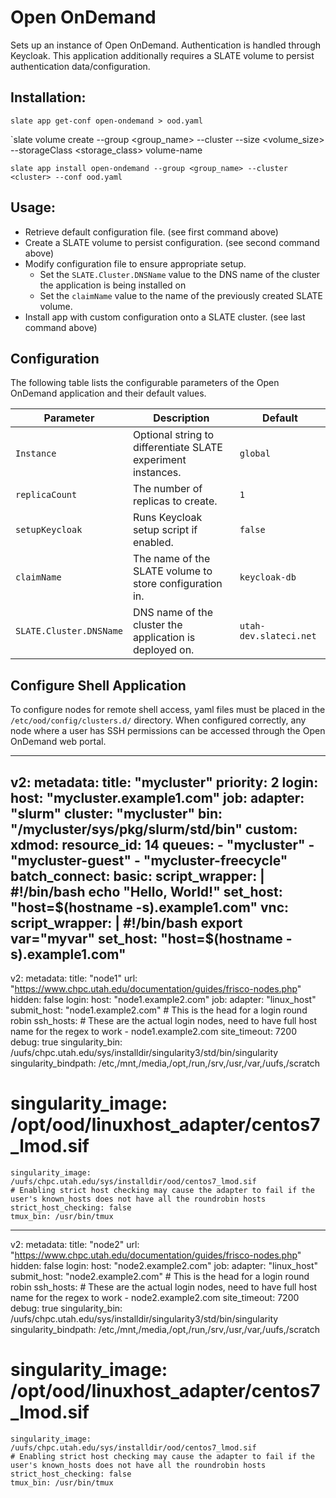 # Open OnDemand

Sets up an instance of Open OnDemand.
Authentication is handled through Keycloak.
This application additionally requires a SLATE volume to persist authentication data/configuration.

## Installation:

`slate app get-conf open-ondemand > ood.yaml`

`slate volume create --group <group_name> --cluster <cluster> --size <volume_size> --storageClass <storage_class> volume-name

`slate app install open-ondemand --group <group_name> --cluster <cluster> --conf ood.yaml`


## Usage:

* Retrieve default configuration file. (see first command above)
* Create a SLATE volume to persist configuration. (see second command above)
* Modify configuration file to ensure appropriate setup.
	* Set the `SLATE.Cluster.DNSName` value to the DNS name of the cluster the application is being installed on
	* Set the `claimName` value to the name of the previously created SLATE volume.
* Install app with custom configuration onto a SLATE cluster. (see last command above)


## Configuration

The following table lists the configurable parameters of the Open OnDemand application and their default       values.

|           Parameter           |           Description           |           Default           |
|-------------------------------|---------------------------------|-----------------------------|
|`Instance`| Optional string to differentiate SLATE experiment instances. |`global`|
|`replicaCount`| The number of replicas to create. |`1`|
|`setupKeycloak`| Runs Keycloak setup script if enabled. |`false`|
|`claimName`| The name of the SLATE volume to store configuration in. |`keycloak-db`| 
|`SLATE.Cluster.DNSName`| DNS name of the cluster the application is deployed on. |`utah-dev.slateci.net`|


## Configure Shell Application

To configure nodes for remote shell access, yaml files must be placed in the
`/etc/ood/config/clusters.d/` directory.
When configured correctly, any node where a user has SSH permissions can be
accessed through the Open OnDemand web portal.

---
v2:
  metadata:
    title: "mycluster"
    priority: 2
  login:
    host: "mycluster.example1.com"
  job:
    adapter: "slurm"
    cluster: "mycluster"
    bin: "/mycluster/sys/pkg/slurm/std/bin"
  custom:
    xdmod:
      resource_id: 14
    queues:
      - "mycluster"
      - "mycluster-guest"
      - "mycluster-freecycle"
  batch_connect:
    basic:
      script_wrapper: |
        #!/bin/bash
        echo "Hello, World!"
      set_host: "host=$(hostname -s).example1.com"
    vnc:
      script_wrapper: |
        #!/bin/bash
        export var="myvar"
      set_host: "host=$(hostname -s).example1.com"
---
v2:
  metadata:
    title: "node1"
    url: "https://www.chpc.utah.edu/documentation/guides/frisco-nodes.php"
    hidden: false
  login:
    host: "node1.example2.com"
  job:
    adapter: "linux_host"
    submit_host: "node1.example2.com"  # This is the head for a login round robin
    ssh_hosts: # These are the actual login nodes, need to have full host name for the regex to work
      - node1.example2.com
    site_timeout: 7200
    debug: true
    singularity_bin: /uufs/chpc.utah.edu/sys/installdir/singularity3/std/bin/singularity
    singularity_bindpath: /etc,/mnt,/media,/opt,/run,/srv,/usr,/var,/uufs,/scratch
#    singularity_image: /opt/ood/linuxhost_adapter/centos7_lmod.sif
    singularity_image: /uufs/chpc.utah.edu/sys/installdir/ood/centos7_lmod.sif
    # Enabling strict host checking may cause the adapter to fail if the user's known_hosts does not have all the roundrobin hosts
    strict_host_checking: false
    tmux_bin: /usr/bin/tmux
---
v2:
  metadata:
    title: "node2"
    url: "https://www.chpc.utah.edu/documentation/guides/frisco-nodes.php"
    hidden: false
  login:
    host: "node2.example2.com"
  job:
    adapter: "linux_host"
    submit_host: "node2.example2.com"  # This is the head for a login round robin
    ssh_hosts: # These are the actual login nodes, need to have full host name for the regex to work
      - node2.example2.com
    site_timeout: 7200
    debug: true
    singularity_bin: /uufs/chpc.utah.edu/sys/installdir/singularity3/std/bin/singularity
    singularity_bindpath: /etc,/mnt,/media,/opt,/run,/srv,/usr,/var,/uufs,/scratch
#    singularity_image: /opt/ood/linuxhost_adapter/centos7_lmod.sif
    singularity_image: /uufs/chpc.utah.edu/sys/installdir/ood/centos7_lmod.sif
    # Enabling strict host checking may cause the adapter to fail if the user's known_hosts does not have all the roundrobin hosts
    strict_host_checking: false
    tmux_bin: /usr/bin/tmux